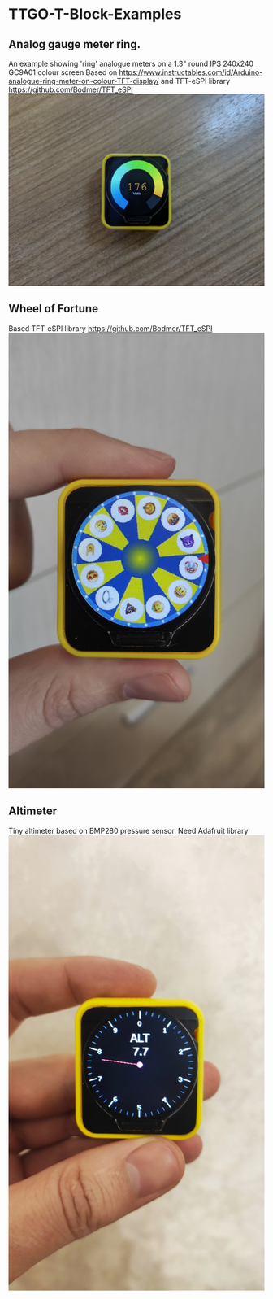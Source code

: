 # TTGO-T-Block-Examples
## Analog gauge meter ring.
An example showing 'ring' analogue meters on a 1.3" round IPS 240x240 GC9A01 colour screen
Based on https://www.instructables.com/id/Arduino-analogue-ring-meter-on-colour-TFT-display/
and TFT-eSPI library https://github.com/Bodmer/TFT_eSPI
![111](https://github.com/JuriShalkin/TTGO-T-Block-Examples/blob/main/img/1616691796809.jpg)
## Wheel of Fortune
Based TFT-eSPI library https://github.com/Bodmer/TFT_eSPI
![WheelOfFortune](https://github.com/JuriShalkin/TTGO-T-Block-Examples/blob/main/img/1616691796827.jpg)
## Altimeter
Tiny altimeter based on BMP280 pressure sensor. Need Adafruit library
![Altimeter](https://github.com/JuriShalkin/TTGO-T-Block-Examples/blob/main/img/1616691796842.jpg)
